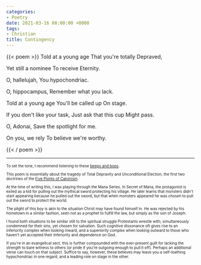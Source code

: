 ```yaml
---
categories:
- Poetry
date: 2021-03-16 08:00:00 +0000
tags:
- Christian
title: Contingency
---
```

{{< poem >}}
Told at a young age
That you're totally 
Depraved,

Yet still a nominee
To receive
Eternity.

O, hallelujah,
You hypochondriac.

O, hippocampus,
Remember what you lack.

Told at a young age
You'll be called up
On stage.

If you don't like your task,
Just ask that this cup
Might pass.

O, Adonai,
Save the spotlight for me.

On you, we rely
To believe we're worthy.

{{< / poem >}}

***

<div style="font-size: x-small; padding-bottom: 20px; text-align: left;">To set the tone, I recommend listening to these <a href="https://www.youtube.com/watch?v=H01vTjj5MrI" target="_blank">beeps and bops</a>.

This poem is essentially about the tragedy of Total Depravity and Unconditional Election, the first two doctrines of the <a href="https://en.wikipedia.org/wiki/Calvinism#Five_points_of_Calvinism" target="_blank">Five Points of Calvinism</a>.

At the time of writing this, I was playing through the Mana Series. In Secret of Mana, the protagonist is exiled as a kid for pulling out the mythical sword protecting his village. He later learns that monsters didn't start appearing because he pulled out the sword, but that when monsters appeared he was chosen to pull out the sword to protect the world. 

The plight of this boy is akin to the situation Christ may have found himself in. He was rejected by his hometown in a similar fashion, seen not as a prophet to fulfill the law, but simply as the son of Joseph.

I found both situations to be similar still to the spiritual struggle Protestants wrestle with; simultaneously condemned for their sins, yet chosen for salvation. Such cognitive dissonance oft gives rise to an inferiority complex when looking inward, and a superiority complex when looking outward to those who haven't yet accepted their inferiority and dependence on God.

If you're in an evangelical sect, this is further compounded with the ever-present guilt for lacking the strength to bare witness to others (or pride if you're outgoing enough to pull it off). Perhaps an additional verse can touch on that subject. Suffice to say, however, these believes may leave you a self-loathing hypochondriac in one regard, and a leading role on stage in the other.
</div>